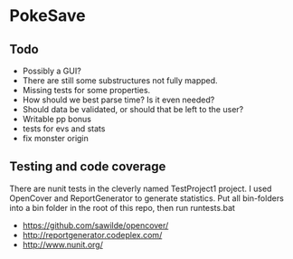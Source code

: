 PokeSave
========

Todo
----
* Possibly a GUI?
* There are still some substructures not fully mapped.
* Missing tests for some properties.
* How should we best parse time? Is it even needed?
* Should data be validated, or should that be left to the user?
* Writable pp bonus
* tests for evs and stats
* fix monster origin

Testing and code coverage
-------------------------
There are nunit tests in the cleverly named TestProject1 project.
I used OpenCover and ReportGenerator to generate statistics.
Put all bin-folders into a bin folder in the root of this repo, then run runtests.bat

* https://github.com/sawilde/opencover/
* http://reportgenerator.codeplex.com/
* http://www.nunit.org/
